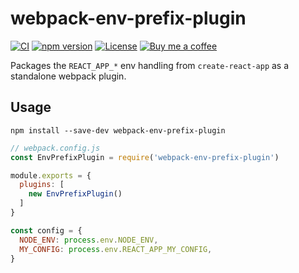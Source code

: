 # webpack-env-prefix-plugin
[![CI](https://github.com/anttiviljami/webpack-env-prefix-plugin/workflows/CI/badge.svg)](https://github.com/anttiviljami/webpack-env-prefix-plugin/actions?query=workflow%3ACI)
[![npm version](https://img.shields.io/npm/v/webpack-env-prefix-plugin.svg)](https://www.npmjs.com/package/webpack-env-prefix-plugin)
[![License](http://img.shields.io/:license-mit-blue.svg)](https://github.com/anttiviljami/webpack-env-prefix-plugin/blob/master/LICENSE)
[![Buy me a coffee](https://img.shields.io/badge/donate-buy%20me%20a%20coffee-orange)](https://buymeacoff.ee/anttiviljami)

Packages the `REACT_APP_*` env handling from `create-react-app` as a standalone webpack plugin.

## Usage

```
npm install --save-dev webpack-env-prefix-plugin
```

```javascript
// webpack.config.js
const EnvPrefixPlugin = require('webpack-env-prefix-plugin')

module.exports = {
  plugins: [
    new EnvPrefixPlugin()
  ]
}
```

```javascript
const config = {
  NODE_ENV: process.env.NODE_ENV,
  MY_CONFIG: process.env.REACT_APP_MY_CONFIG,
}
```
